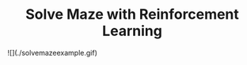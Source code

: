 <div align="center">
    <h1>Solve Maze with Reinforcement Learning</h1>
</div>
![](./solvemazeexample.gif)
